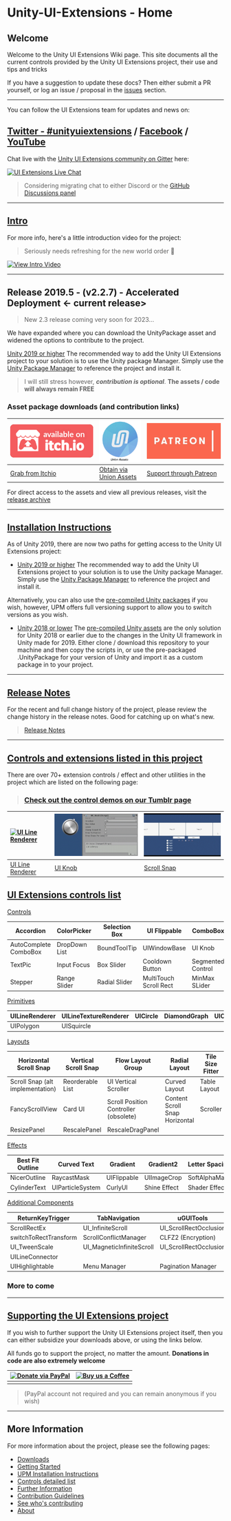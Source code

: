 # Unity-UI-Extensions - Home

## Welcome

Welcome to the Unity UI Extensions Wiki page.  This site documents all the current controls provided by the Unity UI Extensions project, their use and tips and tricks

If you have a suggestion to update these docs? Then either submit a PR yourself, or log an issue / proposal in the [issues](https://github.com/Unity-UI-Extensions/com.unity.uiextensions/issues) section.

-----

You can follow the UI Extensions team for updates and news on:

## [Twitter - #unityuiextensions](https://twitter.com/search?q=%23unityuiextensions) / [Facebook](https://www.facebook.com/UnityUIExtensions/) / [YouTube](https://www.youtube.com/@UnityUIExtensions)

Chat live with the [Unity UI Extensions community on Gitter](https://gitter.im/Unity-UI-Extensions/Lobby) here:

[![UI Extensions Live Chat](https://photos.angel.co/startups/i/368944-d81438d134dc6c5567ffaab69861cb34-medium_jpg.jpg?buster=1404125976)](https://gitter.im/Unity-UI-Extensions/Lobby)

> Considering migrating chat to either Discord or the [GitHub Discussions panel](https://github.com/Unity-UI-Extensions/com.unity.uiextensions/discussions/419)

-----

## [Intro](GettingStarted.md)

For more info, here's a little introduction video for the project:

> Seriously needs refreshing for the new world order 🤣

[![View Intro Video](http://img.youtube.com/vi/njoIeE4akq0/0.jpg)](http://www.youtube.com/watch?v=njoIeE4akq0 "Unity UI Extensions intro video")

-----

## Release 2019.5 - (v2.2.7)  - Accelerated Deployment <- current release>

> New 2.3 release coming very soon for 2023...

We have expanded where you can download the UnityPackage asset and widened the options to contribute to the project.

[Unity 2019 or higher](UPMInstallation.md)
The recommended way to add the Unity UI Extensions project to your solution is to use the Unity package Manager. Simply use the [Unity Package Manager](UPMInstallation) to reference the project and install it.

> I will still stress however, ***contribution is optional***. **The assets / code will always remain FREE**

### Asset package downloads (and contribution links)

| [![Download from Itch.IO](/SiteImages/itchio.png)](https://unityuiextensions.itch.io/uiextensions2-0 "Download from Itch.IO") | [![Download from Itch.IO](SiteImages/unionassets.png)](https://unionassets.com/unity-ui-extensions "Download from Union Assets") | [![Download from Itch.IO](SiteImages/patreon.jpg)](https://www.patreon.com/UnityUIExtensions "Support Unity UI Extensions on Patreon & download")|
| :--- | :--- | :--- |
| [Grab from Itchio](https://unityuiextensions.itch.io/uiextensions2-0) | [Obtain via Union Assets](https://unionassets.com/unity-ui-extensions) |[Support through Patreon](https://www.patreon.com/UnityUIExtensions) |

For direct access to the assets and view all previous releases, visit the [release archive](Downloads)

-----

## [Installation Instructions](GettingStarted.md)

As of Unity 2019, there are now two paths for getting access to the Unity UI Extensions project:

- [Unity 2019 or higher](UPMInstallation.md)
The recommended way to add the Unity UI Extensions project to your solution is to use the Unity package Manager. Simply use the [Unity Package Manager](UPMInstallation) to reference the project and install it.

Alternatively, you can also use the [pre-compiled Unity packages](Downloads.md) if you wish, however, UPM offers full versioning support to allow you to switch versions as you wish.

- [Unity 2018 or lower](Downloads.md)
The [pre-compiled Unity assets](Downloads.md) are the only solution for Unity 2018 or earlier due to the changes in the Unity UI framework in Unity made for 2019.
Either clone / download this repository to your machine and then copy the scripts in, or use the pre-packaged .UnityPackage for your version of Unity and import it as a custom package in to your project.

-----

## [Release Notes](ReleaseNotes/RELEASENOTES.md)

For the recent and full change history of the project, please review the change history in the release notes.
Good for catching up on what's new.

> [Release Notes](ReleaseNotes/RELEASENOTES.md)

-----

## [Controls and extensions listed in this project](Controls.md)

There are over 70+ extension controls / effect and other utilities in the project which are listed on the following page:

> ### [Check out the control demos on our Tumblr page](https://unityuiextensions.tumblr.com/)

| [![UI Line Renderer](./SiteImages/LineRenderer.gif)](https://www.tumblr.com/blog/unityuiextensions "UI Line Renderer") | [![UI Knob](./SiteImages/UIKnob.gif)](https://www.tumblr.com/blog/unityuiextensions "UI Knob")   | [![ScrollSnap](./SiteImages/ScrollSnap.gif)](https://www.tumblr.com/blog/unityuiextensions "Scroll Snap")|
| :--- | :--- | :--- |
| [UI Line Renderer](https://www.tumblr.com/blog/unityuiextensions) | [UI Knob](https://www.tumblr.com/blog/unityuiextensions) |[Scroll Snap](https://www.tumblr.com/blog/unityuiextensions) |

## [UI Extensions controls list](Controls.md)

[Controls](Controls.md#controls)

|Accordion|ColorPicker|Selection Box|UI Flippable|ComboBox|
|-|-|-|-|-|
|AutoComplete ComboBox|DropDown List|BoundToolTip|UIWindowBase|UI Knob|
|TextPic|Input Focus|Box Slider|Cooldown Button|Segmented Control|
|Stepper|Range Slider|Radial Slider|MultiTouch Scroll Rect|MinMax SLider|

[Primitives](Controls.md#primitives)

|UILineRenderer|UILineTextureRenderer|UICircle|DiamondGraph|UICornerCut|
|-|-|-|-|-|
|UIPolygon|UISquircle||||

[Layouts](Controls.md#layouts)

|Horizontal Scroll Snap|Vertical Scroll Snap|Flow Layout Group|Radial Layout|Tile Size Fitter|
|-|-|-|-|-|
|Scroll Snap (alt implementation)|Reorderable List|UI Vertical Scroller|Curved Layout|Table Layout|
|FancyScrollView|Card UI|Scroll Position Controller (obsolete)|Content Scroll Snap Horizontal|Scroller|
|ResizePanel|RescalePanel|RescaleDragPanel|||

[Effects](Controls.md#effect-components)

|Best Fit Outline|Curved Text|Gradient|Gradient2|Letter Spacing|
|-|-|-|-|-|
|NicerOutline|RaycastMask|UIFlippable|UIImageCrop|SoftAlphaMask|
|CylinderText|UIParticleSystem|CurlyUI|Shine Effect|Shader Effects|

[Additional Components](Controls.md#additional-components)

|ReturnKeyTrigger|TabNavigation|uGUITools|ScrollRectTweener|ScrollRectLinker|
|-|-|-|-|-|
|ScrollRectEx|UI_InfiniteScroll|UI_ScrollRectOcclusion|UIScrollToSelection|UISelectableExtension|
|switchToRectTransform|ScrollConflictManager|CLFZ2 (Encryption)|DragCorrector|PPIViewer|
|UI_TweenScale|UI_MagneticInfiniteScroll|UI_ScrollRectOcclusion|NonDrawingGraphic|
|UILineConnector|
|UIHighlightable|Menu Manager|Pagination Manager|||

### More to come

-----

## [Supporting the UI Extensions project](https://www.paypal.com/cgi-bin/webscr?cmd=_s-xclick&hosted_button_id=89L8T9N6BR7LJ)

If you wish to further support the Unity UI Extensions project itself, then you can either subsidize your downloads above, or using the links below.

All funds go to support the project, no matter the amount. **Donations in code are also extremely welcome**

|[![Donate via PayPal](https://www.paypalobjects.com/webstatic/mktg/Logo/pp-logo-150px.png)](https://www.paypal.com/cgi-bin/webscr?cmd=_s-xclick&hosted_button_id=89L8T9N6BR7LJ "Donating via Paypal")|[![Buy us a Coffee](https://uploads-ssl.webflow.com/5c14e387dab576fe667689cf/5cbed8a4ae2b88347c06c923_BuyMeACoffee_blue-p-500.png)](https://ko-fi.com/uiextensions "Buy us a Coffee")|
|-|-|
|||

> (PayPal account not required and you can remain anonymous if you wish)

-----

## More Information

For more information about the project, please see the following pages:

- [Downloads](Downloads.md)
- [Getting Started](GettingStarted.md)
- [UPM Installation Instructions](UPMInstallation.md)
- [Controls detailed list](Controls.md)
- [Further Information](FurtherInfo.md)
- [Contribution Guidelines](ContributionGuidelines.md)
- [See who's contributing](Contributors.md)
- [About](About.md)